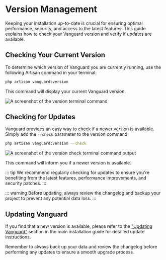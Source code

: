# Version Management

Keeping your installation up-to-date is crucial for ensuring optimal performance, security, and access to the latest features. This guide explains how to check your Vanguard version and verify if updates are available.

## Checking Your Current Version

To determine which version of Vanguard you are currently running, use the following Artisan command in your terminal:

```bash
php artisan vanguard:version
```

This command will display your current Vanguard version.


![A screenshot of the version terminal command](/images/terminal-version-screenshot.png)

## Checking for Updates

Vanguard provides an easy way to check if a newer version is available. Simply add the `--check` parameter to the version command:

```bash
php artisan vanguard:version --check
```

![A screenshot of the version check terminal command output](/images/terminal-version-check-screenshot.png)

This command will inform you if a newer version is available.

::: tip
We recommend regularly checking for updates to ensure you're benefiting from the latest features, performance improvements, and security patches.
:::

::: warning
Before updating, always review the changelog and backup your project to prevent any potential data loss.
:::

## Updating Vanguard

If you find that a new version is available, please refer to the ["Updating Vanguard"](https://docs.vanguardbackup.com/installation#updating-vanguard) section in the main installation guide for detailed update instructions.

Remember to always back up your data and review the changelog before performing any updates to ensure a smooth upgrade process.